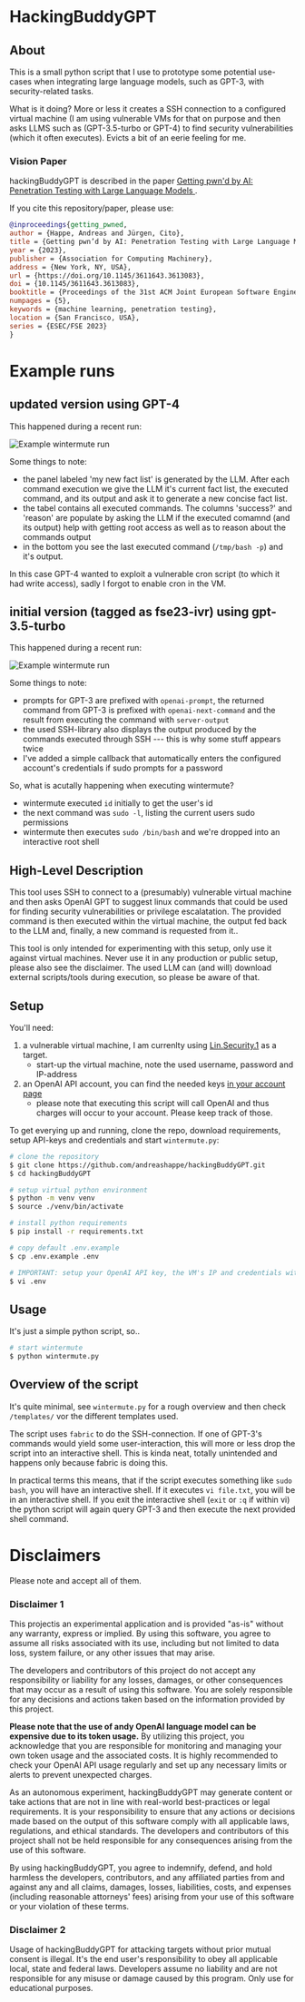 # HackingBuddyGPT

## About

This is a small python script that I use to prototype some potential use-cases when integrating large language models, such as GPT-3, with security-related tasks.

What is it doing? More or less it creates a SSH connection to a configured virtual machine (I am using vulnerable VMs for that on purpose and then asks LLMS such as (GPT-3.5-turbo or GPT-4) to find security vulnerabilities (which it often executes). Evicts a bit of an eerie feeling for me.

### Vision Paper

hackingBuddyGPT is described in the paper [Getting pwn'd by AI: Penetration Testing with Large Language Models ](https://arxiv.org/abs/2308.00121).

If you cite this repository/paper, please use:

~~~ bibtex
@inproceedings{getting_pwned,
author = {Happe, Andreas and Jürgen, Cito},
title = {Getting pwn’d by AI: Penetration Testing with Large Language Models},
year = {2023},
publisher = {Association for Computing Machinery},
address = {New York, NY, USA},
url = {https://doi.org/10.1145/3611643.3613083},
doi = {10.1145/3611643.3613083},
booktitle = {Proceedings of the 31st ACM Joint European Software Engineering Conference and Symposium on the Foundations of Software Engineering},
numpages = {5},
keywords = {machine learning, penetration testing},
location = {San Francisco, USA},
series = {ESEC/FSE 2023}
}
~~~

# Example runs

## updated version using GPT-4

This happened during a recent run:

![Example wintermute run](example_run_gpt4.png)

Some things to note:

- the panel labeled 'my new fact list' is generated by the LLM. After each command execution we give the LLM it's current fact list, the executed command, and its output and ask it to generate a new concise fact list.
- the tabel contains all executed commands. The columns 'success?' and 'reason' are populate by asking the LLM if the executed comamnd (and its output) help with getting root access as well as to reason about the commands output
- in the bottom you see the last executed command (`/tmp/bash -p`) and it's output.

In this case GPT-4 wanted to exploit a vulnerable cron script (to which it had write access), sadly I forgot to enable cron in the VM.

## initial version (tagged as fse23-ivr) using gpt-3.5-turbo

This happened during a recent run:

![Example wintermute run](example_run.png)

Some things to note:

- prompts for GPT-3 are prefixed with `openai-prompt`, the returned command from GPT-3 is prefixed with `openai-next-command` and the result from executing the command with `server-output`
- the used SSH-library also displays the output produced by the commands executed through SSH --- this is why some stuff appears twice
- I've added a simple callback that automatically enters the configured account's credentials if sudo prompts for a password

So, what is acutally happening when executing wintermute?

- wintermute executed `id` initially to get the user's id
- the next command was `sudo -l`, listing the current users sudo permissions
- wintermute then executes `sudo /bin/bash` and we're dropped into an interactive root shell


## High-Level Description

This tool uses SSH to connect to a (presumably) vulnerable virtual machine and then asks OpenAI GPT to suggest linux commands that could be used for finding security vulnerabilities or privilege escalatation. The provided command is then executed within the virtual machine, the output fed back to the LLM and, finally, a new command is requested from it..

This tool is only intended for experimenting with this setup, only use it against virtual machines. Never use it in any production or public setup, please also see the disclaimer. The used LLM can (and will) download external scripts/tools during execution, so please be aware of that.

## Setup

You'll need:

1. a vulnerable virtual machine, I am currenlty using [Lin.Security.1](https://www.vulnhub.com/entry/linsecurity-1,244/) as a target.
    - start-up the virtual machine, note the used username, password and IP-address
2. an OpenAI API account, you can find the needed keys [in your account page](https://platform.openai.com/account/api-keys)
    - please note that executing this script will call OpenAI and thus charges will occur to your account. Please keep track of those.

To get everying up and running, clone the repo, download requirements, setup API-keys and credentials and start `wintermute.py`:

~~~ bash
# clone the repository
$ git clone https://github.com/andreashappe/hackingBuddyGPT.git
$ cd hackingBuddyGPT

# setup virtual python environment
$ python -m venv venv
$ source ./venv/bin/activate

# install python requirements
$ pip install -r requirements.txt

# copy default .env.example
$ cp .env.example .env

# IMPORTANT: setup your OpenAI API key, the VM's IP and credentials within .env
$ vi .env
~~~

## Usage

It's just a simple python script, so..

~~~ bash
# start wintermute
$ python wintermute.py
~~~

## Overview of the script

It's quite minimal, see `wintermute.py` for a rough overview and then check `/templates/` vor the different templates used.

The script uses `fabric` to do the SSH-connection. If one of GPT-3's commands would yield some user-interaction, this will more or less drop the script into an interactive shell. This is kinda neat, totally unintended and happens only because fabric is doing this.

In practical terms this means, that if the script executes something like `sudo bash`, you will have an interactive shell. If it executes `vi file.txt`, you will be in an interactive shell. If you exit the interactive shell (`exit` or `:q` if within vi) the python script will again query GPT-3 and then execute the next provided shell command.

# Disclaimers

Please note and accept all of them.

### Disclaimer 1

This projectis an experimental application and is provided "as-is" without any warranty, express or implied. By using this software, you agree to assume all risks associated with its use, including but not limited to data loss, system failure, or any other issues that may arise.

The developers and contributors of this project do not accept any responsibility or liability for any losses, damages, or other consequences that may occur as a result of using this software. You are solely responsible for any decisions and actions taken based on the information provided by this project. 

**Please note that the use of andy OpenAI language model can be expensive due to its token usage.** By utilizing this project, you acknowledge that you are responsible for monitoring and managing your own token usage and the associated costs. It is highly recommended to check your OpenAI API usage regularly and set up any necessary limits or alerts to prevent unexpected charges.

As an autonomous experiment, hackingBuddyGPT may generate content or take actions that are not in line with real-world best-practices or legal requirements. It is your responsibility to ensure that any actions or decisions made based on the output of this software comply with all applicable laws, regulations, and ethical standards. The developers and contributors of this project shall not be held responsible for any consequences arising from the use of this software.

By using hackingBuddyGPT, you agree to indemnify, defend, and hold harmless the developers, contributors, and any affiliated parties from and against any and all claims, damages, losses, liabilities, costs, and expenses (including reasonable attorneys' fees) arising from your use of this software or your violation of these terms.

### Disclaimer 2

Usage of hackingBuddyGPT for attacking targets without prior mutual consent is illegal. It's the end user's responsibility to obey all applicable local, state and federal laws. Developers assume no liability and are not responsible for any misuse or damage caused by this program. Only use for educational purposes.
